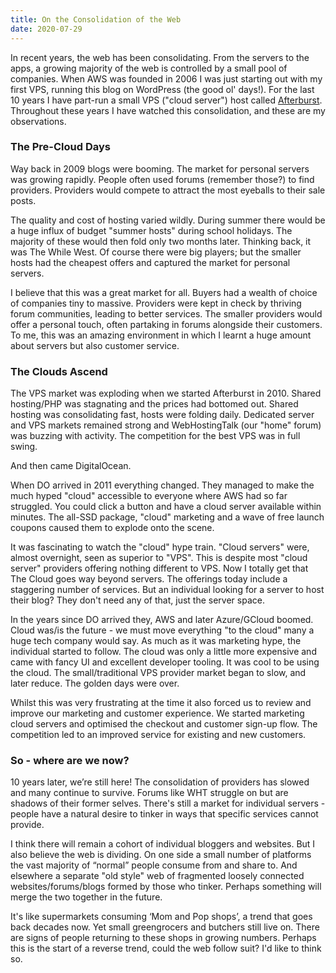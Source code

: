 ```yaml
---
title: On the Consolidation of the Web
date: 2020-07-29
---
```


In recent years, the web has been consolidating. From the servers to the apps, a growing majority of the web is controlled by a small pool of companies. When AWS was founded in 2006 I was just starting out with my first VPS, running this blog on WordPress (the good ol' days!). For the last 10 years I have part-run a small VPS ("cloud server") host called [Afterburst](https://afterburst.com). Throughout these years I have watched this consolidation, and these are my observations.

### The Pre-Cloud Days

Way back in 2009 blogs were booming. The market for personal servers was growing rapidly. People often used forums (remember those?) to find providers. Providers would compete to attract the most eyeballs to their sale posts.

The quality and cost of hosting varied wildly. During summer there would be a huge influx of budget "summer hosts" during school holidays. The majority of these would then fold only two months later. Thinking back, it was The While West. Of course there were big players; but the smaller hosts had the cheapest offers and captured the market for personal servers.

I believe that this was a great market for all. Buyers had a wealth of choice of companies tiny to massive. Providers were kept in check by thriving forum communities, leading to better services. The smaller providers would offer a personal touch, often partaking in forums alongside their customers. To me, this was an amazing environment in which I learnt a huge amount about servers but also customer service.

### The Clouds Ascend

The VPS market was exploding when we started Afterburst in 2010. Shared hosting/PHP was stagnating and the prices had bottomed out. Shared hosting was consolidating fast, hosts were folding daily. Dedicated server and VPS markets remained strong and WebHostingTalk (our "home" forum) was buzzing with activity. The competition for the best VPS was in full swing.

And then came DigitalOcean.

When DO arrived in 2011 everything changed. They managed to make the much hyped "cloud" accessible to everyone where AWS had so far struggled. You could click a button and have a cloud server available within minutes. The all-SSD package, "cloud" marketing and a wave of free launch coupons caused them to explode onto the scene.

It was fascinating to watch the "cloud" hype train. "Cloud servers" were, almost overnight, seen as superior to "VPS". This is despite most "cloud server" providers offering nothing different to VPS. Now I totally get that The Cloud goes way beyond servers. The offerings today include a staggering number of services. But an individual looking for a server to host their blog? They don't need any of that, just the server space.

In the years since DO arrived they, AWS and later Azure/GCloud boomed. Cloud was/is the future - we must move everything "to the cloud" many a huge tech company would say. As much as it was marketing hype, the individual started to follow. The cloud was only a little more expensive and came with fancy UI and excellent developer tooling. It was cool to be using the cloud. The small/traditional VPS provider market began to slow, and later reduce. The golden days were over.

Whilst this was very frustrating at the time it also forced us to review and improve our marketing and customer experience. We started marketing cloud servers and optimised the checkout and customer sign-up flow. The competition led to an improved service for existing and new customers.

### So - where are we now?

10 years later, we’re still here! The consolidation of providers has slowed and many continue to survive. Forums like WHT struggle on but are shadows of their former selves. There's still a market for individual servers - people have a natural desire to tinker in ways that specific services cannot provide.

I think there will remain a cohort of individual bloggers and websites. But I also believe the web is dividing. On one side a small number of platforms the vast majority of “normal” people consume from and share to. And elsewhere a separate "old style" web of fragmented loosely connected websites/forums/blogs formed by those who tinker. Perhaps something will merge the two together in the future.

It's like supermarkets consuming ‘Mom and Pop shops’, a trend that goes back decades now. Yet small greengrocers and butchers still live on. There are signs of people returning to these shops in growing numbers. Perhaps this is the start of a reverse trend, could the web follow suit? I'd like to think so.
